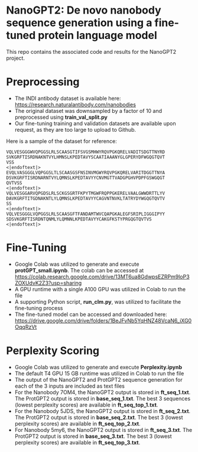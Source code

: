 # NanoGPT2: De novo nanobody sequence generation using a fine-tuned protein language model
This repo contains the associated code and results for the NanoGPT2 project.

# Preprocessing
- The INDI antibody dataset is available here: https://research.naturalantibody.com/nanobodies
- The original dataset was downsampled by a factor of 10 and preprocessed using **train_val_split.py**
- Our fine-tuning training and validation datasets are available upon request, as they are too large to upload to Github.

Here is a sample of the dataset for reference:
```
VQLVESGGGWVQPGGSLRLSCAASGTIFSVGSMHWYRQVPGKQRELVADITSDGTTNYRD
SVKGRFTISRDNAKNTVYLHMNSLKPEDTAVYSCAATIAAANYGLGPERYDFWGQGTQVT
VSS
<|endoftext|>
EVQLVASGGGLVQPGGSLTLSCAASGSFNSINVMGWYRQVPGKQRELVARITDGGTTNYA
DSVKGRFTISRDNARNTVYLQMNSLKPEDTAVYYCNVMGTTVADGPGHVPDPFGSWGQGT
QVTVSS
<|endoftext|>
VQLVESGGARVQPGDSLRLSCKGSGRTFKPYTMGWFRQPPGKERELVAALGWWDRTTLYV
DAVKGRFTITGDNAKNTLYLQMNSLKPEDTAVYYCAGVNTNVKLTATRYDYWGQGTQVTV
SS
<|endoftext|>
VQLVESGGGLVQPGGSLRLSCAASGFTFANDAMTWVCQAPGKALEGFSRIPLIGGGIPYY
SDSVKGRFTISRDNTQNMLYLQMNNLKPEDTAVYYCAKGFKSTYPRGQGTQVTVS
<|endoftext|>
```


# Fine-Tuning
- Google Colab was utilized to generate and execute **protGPT_small.ipynb**. The colab can be accessed at https://colab.research.google.com/drive/13MT6ua8GdwpsEZRPm9loP3ZOXUdvK2Z3?usp=sharing
- A GPU runtime with a single A100 GPU was utilized in Colab to run the file
- A supporting Python script, **run_clm.py**, was utilized to facilitate the fine-tuning process
- The fine-tuned model can be accessed and downloaded here: https://drive.google.com/drive/folders/1BeJFvNb5YqHNZ48VcaN6_iXG0OqqRzVt 


# Perplexity Scoring
- Google Colab was utilized to generate and execute **Perplexity.ipynb**
- The default T4 GPU 15 GB runtime was utilized in Colab to run the file
- The output of the NanoGPT2 and ProtGPT2 sequence generation for each of the 3 inputs are included as text files
- For the Nanobody 7OM4, the NanoGPT2 output is stored in **ft_seq_1.txt**. The ProtGPT2 output is stored in **base_seq_1.txt**. The best 3 sequences (lowest perplexity scores) are available in **ft_seq_top_1.txt**.
- For the Nanobody 5JDS, the NanoGPT2 output is stored in **ft_seq_2.txt**. The ProtGPT2 output is stored in **base_seq_2.txt**. The best 3 (lowest perplexity scores) are available in **ft_seq_top_2.txt**.
- For Nanobody 5my6, the NanoGPT2 output is stored in **ft_seq_3.txt**. The ProtGPT2 output is stored in **base_seq_3.txt**. The best 3 (lowest perplexity scores) are available in **ft_seq_top_3.txt**.
  
